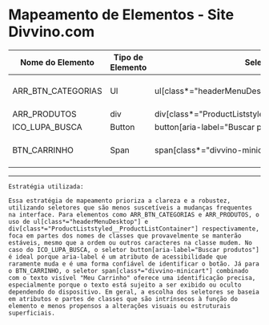 # Mapeamento de Elementos - Site Divvino.com

|   Nome do Elemento    |   Tipo de Elemento    |   Seletor    |    Texto visível   |   Observações     |
|-----------------------|-----------------------|--------------|--------------------|-------------------|
|ARR_BTN_CATEGORIAS     |Ul                     |ul[class*="headerMenuDesktop"]| N/A|Vísivel somente em desktop|
|ARR_PRODUTOS           |div                    |div[class*="ProductListstyled__ProductListContainer"]| N/A| |
|ICO_LUPA_BUSCA         |Button                 |button[aria-label="Buscar produtos"]| N/A|             |
|BTN_CARRINHO           |Span                   |span[class*="divvino-minicart"]| Meu Carrinho |Texto visível somente em Desktop|

---

```
Estratégia utilizada:

Essa estratégia de mapeamento prioriza a clareza e a robustez, utilizando seletores que são menos suscetíveis a mudanças frequentes na interface. Para elementos como ARR_BTN_CATEGORIAS e ARR_PRODUTOS, o uso de ul[class*="headerMenuDesktop"] e div[class*="ProductListstyled__ProductListContainer"] respectivamente, foca em partes dos nomes de classes que provavelmente se manterão estáveis, mesmo que a ordem ou outros caracteres na classe mudem. No caso do ICO_LUPA_BUSCA, o seletor button[aria-label="Buscar produtos"] é ideal porque aria-label é um atributo de acessibilidade que raramente muda e é uma forma confiável de identificar o botão. Já para o BTN_CARRINHO, o seletor span[class*="divvino-minicart"] combinado com o texto visível "Meu Carrinho" oferece uma identificação precisa, especialmente porque o texto está sujeito a ser exibido ou oculto dependendo do dispositivo. Em geral, a escolha dos seletores se baseia em atributos e partes de classes que são intrínsecos à função do elemento e menos propensos a alterações visuais ou estruturais superficiais.
```